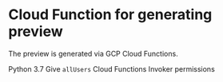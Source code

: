 # Cloud Function for generating preview

The preview is generated via GCP Cloud Functions.

Python 3.7
Give `allUsers` Cloud Functions Invoker permissions
